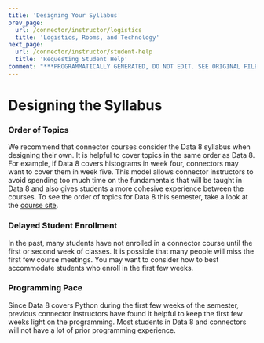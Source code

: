 ```yaml
---
title: 'Designing Your Syllabus'
prev_page:
  url: /connector/instructor/logistics
  title: 'Logistics, Rooms, and Technology'
next_page:
  url: /connector/instructor/student-help
  title: 'Requesting Student Help'
comment: "***PROGRAMMATICALLY GENERATED, DO NOT EDIT. SEE ORIGINAL FILES IN /content***"
---
```

# Designing the Syllabus

### Order of Topics

We recommend that connector courses consider the Data 8 syllabus when designing their own. It is helpful to cover topics in the same order as Data 8. For example, if Data 8 covers histograms in week four, connectors may want to cover them in week five. This model allows connector instructors to avoid spending too much time on the fundamentals that will be taught in Data 8 and also gives students a more cohesive experience between the courses. To see the order of topics for Data 8 this semester, take a look at the [course site](http://data8.org/sp19/).

<!--

### Using External Software

Students in connector courses can [borrow Chromebook laptops](/technology/computer-resources.md) through the library, but these laptops will not support software that must be downloaded and installed. Therefore, using such external software is not recommended.

-->

### Delayed Student Enrollment

In the past, many students have not enrolled in a connector course until the first or second week of classes. It is possible that many people will miss the first few course meetings. You may want to consider how to best accommodate students who enroll in the first few weeks.

### Programming Pace

Since Data 8 covers Python during the first few weeks of the semester, previous connector instructors have found it helpful to keep the first few weeks light on the programming. Most students in Data 8 and connectors will not have a lot of prior programming experience.

